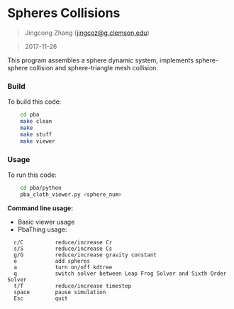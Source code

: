 # Spheres Collisions
>Jingcong Zhang (jingcoz@g.clemson.edu)


>2017-11-26

This program assembles a sphere dynamic system, implements sphere-sphere collision and sphere-triangle mesh collision.

### Build
To build this code:
```sh
    cd pba
    make clean
    make
    make stuff
    make viewer
```

### Usage
To run this code: 
```sh
    cd pba/python
    pba_cloth_viewer.py <sphere_num>
```

**Command line usage:** 
  - Basic viewer usage
  - PbaThing usage: 
  ```
    c/C          reduce/increase Cr
    s/S          reduce/increase Cs
    g/G          reduce/increase gravity constant
    e            add spheres
    a            turn on/off kdtree
    q            switch solver between Leap Frog Solver and Sixth Order Solver
    t/T          reduce/increase timestep
    space        pause simulation
    Esc          quit
  ```
